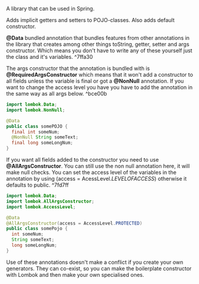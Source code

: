 A library that can be used in Spring. 

Adds implicit getters and setters to POJO-classes. Also adds default constructor.

**@Data** bundled annotation that bundles features from other annotations in the library that creates among other things toString, getter, setter and args constructor. Which means you don't have to write any of these yourself just the class and it's variables. ^7ffa30

The args constructor that the annotation is bundled with is **@RequiredArgsConstructor** which means that it won't add a constructor to all fields unless the variable is final or got a **@NonNull** annotation. If you want to change the access level you have you have to add the annotation in the same way as all args below.  ^bce00b

```java
import lombok.Data;
import lombok.NonNull;

@Data
public class somePOJO {
  final int someNum;
  @NonNull String someText;
  final long someLongNum;
}
```

If you want all fields added to the constructor you need to use **@AllArgsConstructor**. You can still use the non null annotation here, it will make null checks. You can set the access level of the variables in the annotation by using (access = AcessLevel._LEVELOFACCESS_) otherwise it defaults to public. ^7fd7ff

```java
import lombok.Data;
import lombok.AllArgsConstructor;
import lombok.AccessLevel;

@Data
@AllArgsConstructor(access = AccessLevel.PROTECTED)
public class somePojo {
  int someNum;
  String someText;
  long someLongNum;
}
```

Use of these annotations doesn't make a conflict if you create your own generators. They can co-exist, so you can make the boilerplate constructor with Lombok and then make your own specialised ones.